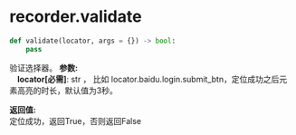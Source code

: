 
# recorder.validate
```python
def validate(locator, args = {}) -> bool:
    pass
```  

验证选择器。
**参数:**  
    &emsp;**locator[必需]**: str  ， 比如 locator.baidu.login.submit_btn，定位成功之后元素高亮的时长，默认值为3秒。

**返回值:**  
    定位成功，返回True，否则返回False
 